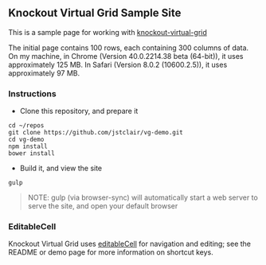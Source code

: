 ## Knockout Virtual Grid Sample Site

This is a sample page for working with [knockout-virtual-grid](https://github.com/jstclair/knockout-virtual-grid)

The initial page contains 100 rows, each containing 300 columns of data. On my
machine, in Chrome (Version 40.0.2214.38 beta (64-bit)), it uses approximately
125 MB. In Safari (Version 8.0.2 (10600.2.5)), it uses approximately 97 MB.



### Instructions

* Clone this repository, and prepare it

```
cd ~/repos
git clone https://github.com/jstclair/vg-demo.git
cd vg-demo
npm install
bower install
```

* Build it, and view the site

```shell
gulp
```

> NOTE: gulp (via browser-sync) will automatically start a web server to serve
> the site, and open your default browser

### EditableCell

Knockout Virtual Grid uses [editableCell](https://github.com/gnab/editableCell)
for navigation and editing; see the README or demo page for more information on
shortcut keys.
